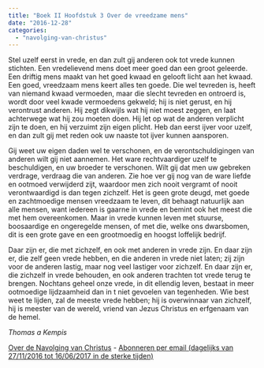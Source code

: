 ```yaml
---
title: "Boek II Hoofdstuk 3 Over de vreedzame mens"
date: "2016-12-28"
categories: 
  - "navolging-van-christus"
---
```


Stel uzelf eerst in vrede, en dan zult gij anderen ook tot vrede kunnen stichten. Een vredelievend mens doet meer goed dan een groot geleerde. Een driftig mens maakt van het goed kwaad en gelooft licht aan het kwaad. Een goed, vreedzaam mens keert alles ten goede. Die wel tevreden is, heeft van niemand kwaad vermoeden, maar die slecht tevreden en ontroerd is, wordt door veel kwade vermoedens gekweld; hij is niet gerust, en hij verontrust anderen. Hij zegt dikwijls wat hij niet moest zeggen, en laat achterwege wat hij zou moeten doen. Hij let op wat de anderen verplicht zijn te doen, en hij verzuimt zijn eigen plicht. Heb dan eerst ijver voor uzelf, en dan zult gij met reden ook uw naaste tot ijver kunnen aansporen.

Gij weet uw eigen daden wel te verschonen, en de verontschuldigingen van anderen wilt gij niet aannemen. Het ware rechtvaardiger uzelf te beschuldigen, en uw broeder te verschonen. Wilt gij dat men uw gebreken verdrage, verdraag die van anderen. Zie hoe ver gij nog van de ware liefde en ootmoed verwijderd zijt, waardoor men zich nooit vergramt of nooit verontwaardigd is dan tegen zichzelf. Het is geen grote deugd, met goede en zachtmoedige mensen vreedzaam te leven, dit behaagt natuurlijk aan alle mensen, want iedereen is gaarne in vrede en bemint ook het meest die met hem overeenkomen. Maar in vrede kunnen leven met stuurse, boosaardige en ongeregelde mensen, of met die, welke ons dwarsbomen, dit is een grote gave en een grootmoedig en hoogst loffelijk bedrijf.

Daar zijn er, die met zichzelf, en ook met anderen in vrede zijn. En daar zijn er, die zelf geen vrede hebben, en die anderen in vrede niet laten; zij zijn voor de anderen lastig, maar nog veel lastiger voor zichzelf. En daar zijn er, die zichzelf in vrede behouden, en ook anderen trachten tot vrede terug te brengen. Nochtans geheel onze vrede, in dit ellendig leven, bestaat in meer ootmoedige lijdzaamheid dan in t niet gevoelen van tegenheden. Wie best weet te lijden, zal de meeste vrede hebben; hij is overwinnaar van zichzelf, hij is meester van de wereld, vriend van Jezus Christus en erfgenaam van de hemel.

_Thomas a Kempis_

[Over de Navolging van Christus](/blog/de-navolging-van-christus-in-de-sterke-tijden/) - [Abonneren per email (dagelijks van 27/11/2016 tot 16/06/2017 in de sterke tijden)](http://eepurl.com/cg9VGT)
